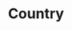 ---
layout: category
id: country
nav: true
nav-order: 2
title: Country
intro: Discover a landscape of crisp morning walks, log-fired pubs and snowy fell-top expeditions. It may be cold, but there’s plenty to warm the soul out in the country...
contents:
  - p: Choose your country pile and pick an outfit to withstand the changeable British weather. Frosty morning walks offer unique refreshment, with dazzlingly sunny days matched by gorgeous wintry surroundings. Plus, nothing beats a roaring fire in a country pub after a long day’s hike, with seasonal fare to boot. Delicious.
  - p: Practical clothing doesn’t have to mean dull; men, add a touch of colour with a woollen overshirt and keep the worst of the weather at bay with a toasty gilet. For her, keep it understated with a cosy bobble jumper and classic Sussex jacket, the perfect country pairing. Nothing is cuter than a kid in dungarees. Layer underneath with a crew sweater and keep them warm with a fleecy coat.
offers-title: Head for the countryside with unmissable hotels

products:
  - id: womens
    name: Womens
    link: https://www.fatface.com/women
    product-list:
      - id: 945148
        name: Sussex Jacket
        price: "89.00"
        link: "#product-link"
      - id: 950550
        name: Beckie Bobble Jumper
        price: "49.50"
        link: "#product-link"
      - id: 946760
        name: Harlow Superskinny Jeans
        price: "49.50"
        link: "#product-link"
      - id: 948851
        name: Cashmere Blend Beanie
        price: "29.50"
        link: "#product-link"

  - id: mens
    name: Mens
    link: https://www.fatface.com/men
    product-list:
      - id: 945450
        name: Cashmere Half Neck Sweat
        price: "99.00"
        link: "#product-link"
      - id: 945089
        name: Paignon Gilet
        price: "72.00"
        link: "#product-link"
      - id: 947514
        name: Wool Mix Overshirt
        price: "69.00"
        link: "#product-link"
      - id: 945643
        name: Charlton Chino Charcoal
        price: "49.50"
        link: "#product-link"
      - id: 945233
        name: Broadsands Wool Blend Jacket
        price: "110.00"
        link: "#product-link"

  - id: kids
    name: Kids
    link: https://www.fatface.com/kids
    product-list:
      - id: 946176
        name: Borg Zip Through Sweat
        price: "29.50"
        link: "#product-link"
      - id: 947849
        name: Mulberry Cord Dungarees
        price: "24.00"
        link: "#product-link"
      - id: 948886
        name: Flock Polkadot Crew Sweat
        price: "22.50"
        link: "#product-link"
      - id: 948794
        name: Rachel Beanie
        price: "12.50"
        link: "#product-link"
      - id: 949029
        name: Heavyweight Graphic Tee
        price: "12.50"
        link: "#product-link"
      - id: 946750
        name: Forest Mosedale Beanie
        price: "12.50"
        link: "#product-link"
---
